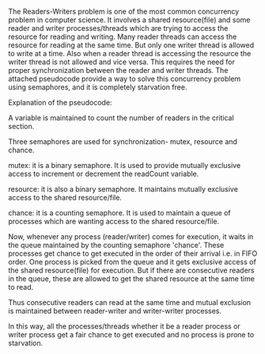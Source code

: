 The Readers-Writers problem is one of the most common concurrency problem in computer science.
It involves a shared resource(file) and some reader and writer processes/threads which are trying to access the resource for reading and writing.
Many reader threads can access the resource for reading at the same time.
But only one writer thread is allowed to write at a time.
Also when a reader thread is accessing the resource the writer thread is not allowed and vice versa.
This requires the need for proper synchronization between the reader and writer threads.
The attached pseudocode provide a way to solve this concurrency problem using semaphores, and it is completely starvation free.


Explanation of the pseudocode:

A variable is maintained to count the number of readers in the critical section.

Three semaphores are used for synchronization- mutex, resource and chance.

mutex: it is a binary semaphore. It is used to provide mutually exclusive access to increment or decrement the readCount variable.

resource: it is also a binary semaphore. It maintains mutually exclusive access to the shared resource/file.

chance: it is a counting semaphore. It is used to maintain a queue of processes which are wanting access to the shared resource/file.

Now, whenever any process (reader/writer) comes for execution, it waits in the queue maintained by the counting semaphore 'chance'.
These processes get chance to get executed in the order of their arrival i.e. in FIFO order.
One process is picked from the queue and it gets exclusive access of the shared resource(file) for execution.
But if there are consecutive readers in the queue, these are allowed to get the shared resource at the same time to read.

Thus consecutive readers can read at the same time and mutual exclusion is maintained between reader-writer and writer-writer processes.

In this way, all the processes/threads whether it be a reader process or writer process get a fair chance to get executed and no process is prone to starvation.

